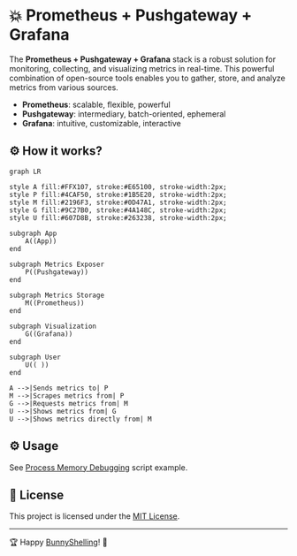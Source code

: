 # 💥 Prometheus + Pushgateway + Grafana
The **Prometheus + Pushgateway + Grafana** stack is a robust solution for monitoring, collecting, and visualizing metrics in real-time. This powerful combination of open-source tools enables you to gather, store, and analyze metrics from various sources.

- **Prometheus**: scalable, flexible, powerful
- **Pushgateway**: intermediary, batch-oriented, ephemeral
- **Grafana**: intuitive, customizable, interactive

## ⚙️  How it works?

```mermaid
graph LR

style A fill:#FFX107, stroke:#E65100, stroke-width:2px;
style P fill:#4CAF50, stroke:#1B5E20, stroke-width:2px;
style M fill:#2196F3, stroke:#0D47A1, stroke-width:2px;
style G fill:#9C27B0, stroke:#4A148C, stroke-width:2px;
style U fill:#607D8B, stroke:#263238, stroke-width:2px;

subgraph App
    A((App))
end

subgraph Metrics Exposer
    P((Pushgateway))
end

subgraph Metrics Storage
    M((Prometheus))
end

subgraph Visualization
    G((Grafana))
end

subgraph User
    U(( ))
end

A -->|Sends metrics to| P
M -->|Scrapes metrics from| P
G -->|Requests metrics from| M
U -->|Shows metrics from| G
U -->|Shows metrics directly from| M
```

## ⚙️  Usage
See [Process Memory Debugging](../../../examples/process_memory_debugging/) script example.

## 📄 License
This project is licensed under the [MIT License](../../../LICENSE).

---

🏆 Happy [BunnyShelling](https://bunnyshell.devpost.com/)! 🚀
